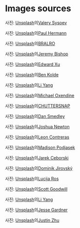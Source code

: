 # Images sources

사진: <a href="https://unsplash.com/ko/%EC%82%AC%EC%A7%84/%EB%B0%A4%EC%97%90%EB%8A%94-%EC%82%B0%EC%97%90-%EB%8F%94-%ED%85%90%ED%8A%B8-3tXhHMFvNc4?utm_content=creditCopyText&utm_medium=referral&utm_source=unsplash">Unsplash</a>의<a href="https://unsplash.com/ko/@valerysysoev?utm_content=creditCopyText&utm_medium=referral&utm_source=unsplash">Valery Sysoev</a>

사진: <a href="https://unsplash.com/ko/%EC%82%AC%EC%A7%84/%ED%9A%8C%EC%83%89-%EA%B8%88%EC%86%8D-%EC%A7%91%EA%B2%8C%EC%99%80-%EB%B6%88%EC%97%90-%EA%B5%AC%EC%9A%B4-%EA%B3%A0%EA%B8%B0-jeiqzOgwwKU?utm_content=creditCopyText&utm_medium=referral&utm_source=unsplash">Unsplash</a>의<a href="https://unsplash.com/ko/@plhrmnn?utm_content=creditCopyText&utm_medium=referral&utm_source=unsplash">Paul Hermann</a>

사진: <a href="https://unsplash.com/ko/%EC%82%AC%EC%A7%84/%EA%B3%A0%EA%B8%B0%EC%99%80-%EC%95%BC%EC%B1%84%EB%A5%BC-%EA%B3%81%EB%93%A4%EC%9D%B8-%EA%B7%B8%EB%A6%B4-0BpPdfrWR6s?utm_content=creditCopyText&utm_medium=referral&utm_source=unsplash">Unsplash</a>의<a href="https://unsplash.com/ko/@bralro?utm_content=creditCopyText&utm_medium=referral&utm_source=unsplash">BRALRO</a>

사진: <a href="https://unsplash.com/ko/%EC%82%AC%EC%A7%84/%ED%95%9C-%EC%82%AC%EB%9E%8C%EC%9D%B4-%EA%B7%B8%EB%A6%B4%EC%97%90%EC%84%9C-%EC%9D%8C%EC%8B%9D%EC%9D%84-%EC%9A%94%EB%A6%AC%ED%95%98%EA%B3%A0-%EC%9E%88%EC%8A%B5%EB%8B%88%EB%8B%A4-ifyCg2yVOSk?utm_content=creditCopyText&utm_medium=referral&utm_source=unsplash">Unsplash</a>의<a href="https://unsplash.com/ko/@jeremybishop?utm_content=creditCopyText&utm_medium=referral&utm_source=unsplash">Jeremy Bishop</a>

사진: <a href="https://unsplash.com/ko/%EC%82%AC%EC%A7%84/%ED%9D%B0%EC%83%89%EA%B3%BC-%EB%B9%A8%EA%B0%84%EC%83%89-%EA%BD%83-%EC%84%B8%EB%9D%BC%EB%AF%B9-%EC%A0%91%EC%8B%9C%EC%97%90-%EC%96%87%EA%B2%8C-%EC%8D%AC-%ED%86%A0%EB%A7%88%ED%86%A0-v7O2vW63A2c?utm_content=creditCopyText&utm_medium=referral&utm_source=unsplash">Unsplash</a>의<a href="https://unsplash.com/ko/@blurjoy?utm_content=creditCopyText&utm_medium=referral&utm_source=unsplash">Edward Xu</a>

사진: <a href="https://unsplash.com/ko/%EC%82%AC%EC%A7%84/%ED%96%87%EB%B3%95%EC%9D%B4-%EC%9E%98-%EB%93%9C%EB%8A%94-%EB%8B%AC%EA%B1%80%EC%9D%84-%EA%B3%81%EB%93%A4%EC%9D%B8-%EB%B9%B5%EC%9D%B4-%ED%9D%B0%EC%83%89-%EC%84%B8%EB%9D%BC%EB%AF%B9-%EC%A0%91%EC%8B%9C%EC%97%90-%EB%8B%B4%EA%B2%A8-%EB%82%98%EC%98%B5%EB%8B%88%EB%8B%A4-FFqNATH27EM?utm_content=creditCopyText&utm_medium=referral&utm_source=unsplash">Unsplash</a>의<a href="https://unsplash.com/ko/@benkolde?utm_content=creditCopyText&utm_medium=referral&utm_source=unsplash">Ben Kolde</a>

사진: <a href="https://unsplash.com/ko/%EC%82%AC%EC%A7%84/%EA%B0%88%EC%83%89-%EB%82%98%EB%AC%B4-%EB%8F%84%EB%A7%88%EC%97%90-%EA%B2%80%EC%9D%80-%EC%9A%94%EB%A6%AC-%EB%83%84%EB%B9%84-ZlveB8hwj4c?utm_content=creditCopyText&utm_medium=referral&utm_source=unsplash">Unsplash</a>의<a href="https://unsplash.com/ko/@ly0ns?utm_content=creditCopyText&utm_medium=referral&utm_source=unsplash">Li Yang</a>

사진: <a href="https://unsplash.com/ko/%EC%82%AC%EC%A7%84/%EB%B0%94%EB%8B%A5%EC%97%90-%EB%88%84%EC%9B%8C%EC%9E%88%EB%8A%94-%EC%84%B1%EC%9D%B8-%EA%B3%A8%EB%93%9C-%EA%B3%A8%EB%93%A0-%EB%A6%AC%ED%8A%B8%EB%A6%AC%EB%B2%84-t7wwffh6x8E?utm_content=creditCopyText&utm_medium=referral&utm_source=unsplash">Unsplash</a>의<a href="https://unsplash.com/ko/@oxendine_?utm_content=creditCopyText&utm_medium=referral&utm_source=unsplash">Michael Oxendine</a>

사진: <a href="https://unsplash.com/ko/%EC%82%AC%EC%A7%84/%EB%B6%88%ED%83%80%EB%8A%94-%EC%BA%A0%ED%94%84-%ED%8C%8C%EC%9D%B4%EC%96%B4-%EC%82%AC%EC%A7%84-rLm4Wq96h_0?utm_content=creditCopyText&utm_medium=referral&utm_source=unsplash">Unsplash</a>의<a href="https://unsplash.com/ko/@chuttersnap?utm_content=creditCopyText&utm_medium=referral&utm_source=unsplash">CHUTTERSNAP</a>

사진: <a href="https://unsplash.com/ko/%EC%82%AC%EC%A7%84/%EB%B6%88%EC%97%90-%ED%95%98%EC%96%80-%EB%A9%B4%EB%B4%89-ooY98n6dUpc?utm_content=creditCopyText&utm_medium=referral&utm_source=unsplash">Unsplash</a>의<a href="https://unsplash.com/ko/@nadyeldems?utm_content=creditCopyText&utm_medium=referral&utm_source=unsplash">Dan Smedley</a>

사진: <a href="https://unsplash.com/ko/%EC%82%AC%EC%A7%84/%EC%95%BC%EA%B0%84-%ED%99%94%EC%9E%AC-%ED%81%B4%EB%A1%9C%EC%A6%88%EC%97%85-%EC%82%AC%EC%A7%84-7qjqQjt7zXQ?utm_content=creditCopyText&utm_medium=referral&utm_source=unsplash">Unsplash</a>의<a href="https://unsplash.com/ko/@joshuanewton?utm_content=creditCopyText&utm_medium=referral&utm_source=unsplash">Joshua Newton</a>

사진: <a href="https://unsplash.com/ko/%EC%82%AC%EC%A7%84/%ED%99%94%EB%8D%95%EC%97%90-%EB%A7%88%EC%8B%9C%EB%A9%9C%EB%A1%9C%EC%9D%98-%EC%84%A0%ED%83%9D%EC%A0%81-%EC%B4%88%EC%A0%90-%EC%82%AC%EC%A7%84-YndHL7gQIJE?utm_content=creditCopyText&utm_medium=referral&utm_source=unsplash">Unsplash</a>의<a href="https://unsplash.com/ko/@lc_photography?utm_content=creditCopyText&utm_medium=referral&utm_source=unsplash">Leon Contreras</a>

사진: <a href="https://unsplash.com/ko/%EC%82%AC%EC%A7%84/%EB%B0%A9%EC%97%90-%EC%B9%A8%EB%8C%80-%EB%AA%87-%EA%B0%9C-fIIrP5HZWLs?utm_content=creditCopyText&utm_medium=referral&utm_source=unsplash">Unsplash</a>의<a href="https://unsplash.com/ko/@madi_pojo?utm_content=creditCopyText&utm_medium=referral&utm_source=unsplash">Madison Podjasek</a>

사진: <a href="https://unsplash.com/ko/%EC%82%AC%EC%A7%84/%EC%84%9C%EB%9E%8D%EC%97%90-%EC%9E%88%EB%8A%94-%EC%9D%80%EC%8B%9D%EA%B8%B0-yw3UaP-5ybM?utm_content=creditCopyText&utm_medium=referral&utm_source=unsplash">Unsplash</a>의<a href="https://unsplash.com/ko/@jarson?utm_content=creditCopyText&utm_medium=referral&utm_source=unsplash">Jarek Ceborski</a>

사진: <a href="https://unsplash.com/ko/%EC%82%AC%EC%A7%84/%ED%85%90%ED%8A%B8-%EC%95%88%EC%97%90-%EB%88%84%EC%9B%8C-%EC%82%B0%EC%9D%84-%EB%82%B4%EB%A0%A4%EB%8B%A4%EB%B3%B4%EB%8A%94-%EC%82%AC%EB%9E%8C-re2LZOB2XvY?utm_content=creditCopyText&utm_medium=referral&utm_source=unsplash">Unsplash</a>의<a href="https://unsplash.com/ko/@dominik_jirovsky?utm_content=creditCopyText&utm_medium=referral&utm_source=unsplash">Dominik Jirovský</a>

사진: <a href="https://unsplash.com/ko/%EC%82%AC%EC%A7%84/%ED%9D%B0-%EB%93%9C%EB%A0%88%EC%8A%A4%EB%A5%BC-%EC%9E%85%EA%B3%A0-%EC%9E%88%EB%8A%94-%EC%97%AC%EC%9E%90-MlCaPR4UTSw?utm_content=creditCopyText&utm_medium=referral&utm_source=unsplash">Unsplash</a>의<a href="https://unsplash.com/ko/@lucija_ros?utm_content=creditCopyText&utm_medium=referral&utm_source=unsplash">Lucija Ros</a>

사진: <a href="https://unsplash.com/ko/%EC%82%AC%EC%A7%84/%ED%91%B8%EB%A5%B8-%EB%82%98%EB%AC%B4-%EA%B7%BC%EC%B2%98%EC%9D%98-%EC%98%A4%EB%A0%8C%EC%A7%80-%EC%BA%A0%ED%95%91-%ED%85%90%ED%8A%B8-y8Ngwq34_Ak?utm_content=creditCopyText&utm_medium=referral&utm_source=unsplash">Unsplash</a>의<a href="https://unsplash.com/ko/@scottagoodwill?utm_content=creditCopyText&utm_medium=referral&utm_source=unsplash">Scott Goodwill</a>

사진: <a href="https://unsplash.com/ko/%EC%82%AC%EC%A7%84/%EC%82%B0%EC%9D%84-%EB%B0%B0%EA%B2%BD%EC%9C%BC%EB%A1%9C-%EB%93%A4%ED%8C%90%EC%97%90-%EC%84%A4%EC%B9%98%EB%90%9C-%ED%85%90%ED%8A%B8-HpNcXyMfYzw?utm_content=creditCopyText&utm_medium=referral&utm_source=unsplash">Unsplash</a>의<a href="https://unsplash.com/ko/@ly0ns?utm_content=creditCopyText&utm_medium=referral&utm_source=unsplash">Li Yang</a>

사진: <a href="https://unsplash.com/ko/%EC%82%AC%EC%A7%84/%EC%A3%BC%ED%99%A9%EC%83%89-%EC%95%BC%EC%99%B8-%ED%85%90%ED%8A%B8-wTVr4HR4SBI?utm_content=creditCopyText&utm_medium=referral&utm_source=unsplash">Unsplash</a>의<a href="https://unsplash.com/ko/@plasticmind?utm_content=creditCopyText&utm_medium=referral&utm_source=unsplash">Jesse Gardner</a>

사진: <a href="https://unsplash.com/ko/%EC%82%AC%EC%A7%84/%EB%B0%A4%EC%97%90%EB%8A%94-%ED%95%9C-%EB%AC%B4%EB%A6%AC%EC%9D%98-%ED%85%90%ED%8A%B8%EA%B0%80-%EB%B6%88%EC%9D%84-%EB%B0%9D%ED%98%94%EC%8A%B5%EB%8B%88%EB%8B%A4-rPrtQyp2Hno?utm_content=creditCopyText&utm_medium=referral&utm_source=unsplash">Unsplash</a>의<a href="https://unsplash.com/ko/@loverhythm?utm_content=creditCopyText&utm_medium=referral&utm_source=unsplash">Justin Zhu</a>

